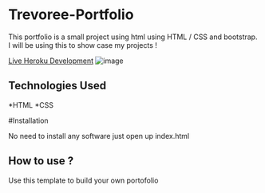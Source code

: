 # Trevoree-Portfolio

This portfolio is a small project using html using HTML / CSS and bootstrap. I will be using this to show case my projects !

[Live Heroku Development](https://portfolio-trevoree.herokuapp.com/)
![image](https://user-images.githubusercontent.com/71235376/121720535-3a3c8900-cab1-11eb-9c00-f695a56fe25f.png)

## Technologies Used 

*HTML
*CSS

#Installation

No need to install any software just open up index.html

## How to use ?

Use this template to build your own portofolio
